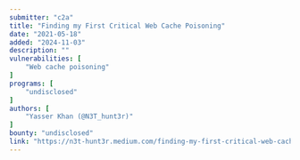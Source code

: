 ```yaml
---
submitter: "c2a"
title: "Finding my First Critical Web Cache Poisoning"
date: "2021-05-18"
added: "2024-11-03"
description: ""
vulnerabilities: [
    "Web cache poisoning"
]
programs: [
    "undisclosed"
]
authors: [
    "Yasser Khan (@N3T_hunt3r)"
]
bounty: "undisclosed"
link: "https://n3t-hunt3r.medium.com/finding-my-first-critical-web-cache-poisoning-6f956799371c"
---
```





